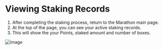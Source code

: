 # Viewing Staking Records

1. After completing the staking process, return to the Marathon main page.
2. At the top of the page, you can see your active staking records.
3. This will show the your Points, staked amount and number of boxes.

![image](https://github.com/user-attachments/assets/60a4f245-1089-4aca-a0c3-0fde444e45ee)
